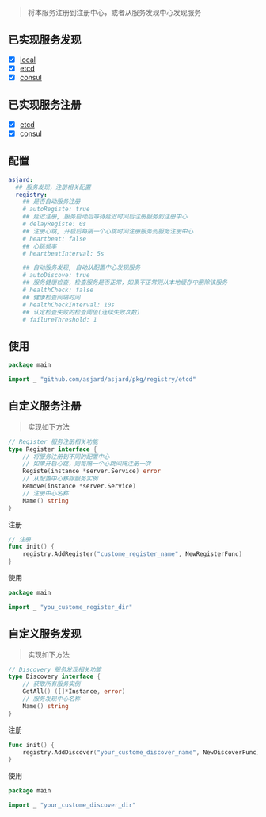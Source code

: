 > 将本服务注册到注册中心，或者从服务发现中心发现服务

## 已实现服务发现

- [x] [local](registry-local.md)
- [x] [etcd](registry-etcd.md)
- [x] [consul](registry-consul.md)

## 已实现服务注册

- [x] [etcd](registry-etcd.md)
- [x] [consul](registry-consul.md)

## 配置

```yaml
asjard:
  ## 服务发现，注册相关配置
  registry:
    ## 是否自动服务注册
    # autoRegiste: true
    ## 延迟注册, 服务启动后等待延迟时间后注册服务到注册中心
    # delayRegiste: 0s
    ## 注册心跳, 开启后每隔一个心跳时间注册服务到服务注册中心
    # heartbeat: false
    ## 心跳频率
    # heartbeatInterval: 5s

    ## 自动服务发现, 自动从配置中心发现服务
    # autoDiscove: true
    ## 服务健康检查，检查服务是否正常，如果不正常则从本地缓存中删除该服务
    # healthCheck: false
    ## 健康检查间隔时间
    # healthCheckInterval: 10s
    ## 认定检查失败的检查阈值(连续失败次数)
    # failureThreshold: 1
```

## 使用

```go
package main

import _ "github.com/asjard/asjard/pkg/registry/etcd"
```

## 自定义服务注册

> 实现如下方法

```go
// Register 服务注册相关功能
type Register interface {
	// 将服务注册到不同的配置中心
	// 如果开启心跳，则每隔一个心跳间隔注册一次
	Registe(instance *server.Service) error
	// 从配置中心移除服务实例
	Remove(instance *server.Service)
	// 注册中心名称
	Name() string
}
```

注册

```go
// 注册
func init() {
	registry.AddRegister("custome_register_name", NewRegisterFunc)
}
```

使用

```go
package main

import _ "you_custome_register_dir"

```

## 自定义服务发现

> 实现如下方法

```go
// Discovery 服务发现相关功能
type Discovery interface {
	// 获取所有服务实例
	GetAll() ([]*Instance, error)
	// 服务发现中心名称
	Name() string
}
```

注册

```go
func init() {
	registry.AddDiscover("your_custome_discover_name", NewDiscoverFunc)
}
```

使用

```go
package main

import _ "your_custome_discover_dir"
```
